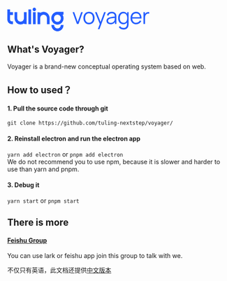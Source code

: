 <svg xmlns="http://www.w3.org/2000/svg" xmlns:xlink="http://www.w3.org/1999/xlink" width="325.09961743299743" height="54" viewBox="0 0 325.09961743299743 54" fill="none"><g opacity="1"  transform="translate(0 0)  rotate(0)"><path id="anyIcon" fill-rule="evenodd" style="fill:#245EFF" opacity="1" d="M61.81,0c0.51,0 1.01,0.1 1.49,0.31c0.46,0.21 0.86,0.49 1.22,0.86c0.35,0.37 0.62,0.79 0.82,1.27c0.2,0.5 0.3,1.02 0.3,1.56c0,0.54 -0.1,1.06 -0.3,1.56c-0.2,0.48 -0.47,0.9 -0.82,1.27c-0.36,0.37 -0.76,0.65 -1.22,0.86c-0.48,0.21 -0.98,0.31 -1.49,0.31c-0.52,0 -1.02,-0.1 -1.5,-0.31c-0.46,-0.21 -0.86,-0.49 -1.22,-0.86c-0.35,-0.37 -0.62,-0.79 -0.82,-1.27c-0.2,-0.5 -0.3,-1.02 -0.3,-1.56c0,-0.54 0.1,-1.06 0.3,-1.56c0.2,-0.48 0.47,-0.9 0.82,-1.27c0.36,-0.37 0.76,-0.65 1.22,-0.86c0.48,-0.21 0.98,-0.31 1.5,-0.31zM0,27.03l0.04,-23.03h6.15l-0.04,5.66c0,0.01 0.01,0.02 0.01,0.03v0.02h0.01l0.1,0.29v0l0.01,0.01l0.01,0.02c0,0 0,0 0,0.01l0.09,0.09c0.01,0 0.01,0 0.01,0l0.01,0.01l0.01,0.01c0.01,0.01 0.02,0.01 0.03,0.02c0,0 0,0 0.01,0.01h0.02v0.01h0.4v0.06h5.95v6.42h-6.11c-0.09,0 -0.19,-0.01 -0.32,-0.01h-0.03c-0.08,-0.01 -0.15,-0.01 -0.21,-0.02v10.39c0,0.09 0,0.15 0.01,0.19c0,0.01 0,0.03 0,0.06c0,0.07 0.01,0.11 0.01,0.11v0.02v0.03c0,0.02 0.01,0.07 0.02,0.16c0,0.02 0,0.04 0,0.05c0.01,0.03 0.02,0.07 0.02,0.1c0,0.02 0.01,0.02 0.01,0.03l0.01,0.06l0.01,0.05l0.04,0.18c0,0.02 0.01,0.04 0.01,0.07c0.01,0.04 0.02,0.07 0.03,0.09l0.04,0.12l0.04,0.14c0.01,0.02 0.03,0.07 0.05,0.14l0.1,0.22c0,0.02 0.01,0.03 0.02,0.05c0.02,0.04 0.04,0.08 0.06,0.11c0.01,0.03 0.03,0.06 0.05,0.1c0.02,0.03 0.03,0.05 0.03,0.05v0.01l0.01,0.01c0.04,0.07 0.08,0.14 0.12,0.2v0v0.01c0.03,0.04 0.06,0.09 0.09,0.13l0.01,0.01l0.01,0.01c0.04,0.06 0.07,0.1 0.1,0.14c0.05,0.07 0.1,0.13 0.15,0.18c0.01,0.02 0.03,0.04 0.06,0.07c0.03,0.03 0.05,0.06 0.07,0.07c0.04,0.05 0.09,0.1 0.16,0.16c0.01,0.02 0.04,0.04 0.08,0.08c0.02,0.01 0.03,0.02 0.04,0.03c0.05,0.05 0.11,0.1 0.18,0.15l0.01,0.01c0.01,0.01 0.03,0.03 0.07,0.05c0.02,0.01 0.03,0.02 0.04,0.03c0.01,0 0.02,0.01 0.04,0.03c0.03,0.02 0.06,0.04 0.07,0.04l0.01,0.01l0.04,0.02l0.02,0.02l0.02,0.01c0.01,0.01 0.03,0.02 0.05,0.03c0.06,0.04 0.1,0.06 0.12,0.07c0.02,0.02 0.05,0.03 0.09,0.05c0.02,0.01 0.03,0.02 0.05,0.03c0.03,0.01 0.07,0.03 0.12,0.06c0.03,0.01 0.05,0.02 0.07,0.03c0.01,0 0.01,0 0.02,0.01c0.04,0.01 0.09,0.03 0.15,0.06c0.02,0 0.03,0.01 0.03,0.01c0.05,0.02 0.11,0.03 0.16,0.05l0.01,0.01h0.02c0.02,0.01 0.08,0.03 0.17,0.05l0.02,0.01h0.01h0.01c0.02,0.01 0.05,0.02 0.12,0.03h0.15l0.04,0.04c0.02,0 0.04,0 0.05,0.01c0.03,0 0.07,0.01 0.12,0.02c0.03,0 0.04,0 0.06,0c0.05,0 0.1,0.01 0.17,0.01c0.03,0.01 0.04,0.01 0.04,0.01h0.01c0.08,0 0.14,0 0.18,0l2.67,0.04v6.39l-2.67,-0.01c-0.19,0 -0.36,0 -0.51,-0.01c-0.02,-0.01 -0.04,-0.01 -0.08,-0.01c-0.14,-0.01 -0.26,-0.02 -0.35,-0.03h-0.04h-0.02c-0.06,-0.01 -0.14,-0.02 -0.26,-0.03c-0.07,-0.01 -0.13,-0.02 -0.17,-0.02l-0.02,-0.01h-0.03l-0.03,-0.01l-0.42,-0.07l-0.01,-0.01h-0.03l-0.08,-0.02l-0.03,-0.01c0,0 0,0 -0.01,0c-0.16,-0.03 -0.28,-0.06 -0.37,-0.09h-0.02l-0.45,-0.13c-0.21,-0.07 -0.38,-0.13 -0.51,-0.18c-0.02,-0.01 -0.06,-0.02 -0.11,-0.04c-0.09,-0.04 -0.15,-0.06 -0.21,-0.08l-0.01,-0.01h-0.01c0,-0.01 -0.01,-0.01 -0.02,-0.02c-0.01,0 -0.02,0 -0.04,-0.01l-0.04,-0.01l-0.04,-0.02c-0.17,-0.08 -0.3,-0.14 -0.38,-0.18c-0.12,-0.06 -0.29,-0.15 -0.5,-0.27c-0.13,-0.07 -0.26,-0.15 -0.4,-0.23c-0.12,-0.07 -0.25,-0.16 -0.41,-0.28c-0.1,-0.06 -0.25,-0.17 -0.46,-0.32v-0.01h-0.01l-0.01,-0.01l-0.01,-0.01c-0.09,-0.08 -0.2,-0.16 -0.31,-0.26l-0.04,-0.03c-0.14,-0.12 -0.27,-0.24 -0.39,-0.35c-0.14,-0.14 -0.26,-0.26 -0.34,-0.35c-0.12,-0.12 -0.24,-0.25 -0.36,-0.39c-0.11,-0.13 -0.21,-0.25 -0.3,-0.36c-0.01,-0.01 -0.02,-0.03 -0.04,-0.05c-0.12,-0.16 -0.21,-0.29 -0.28,-0.38c-0.12,-0.17 -0.22,-0.32 -0.29,-0.45c-0.08,-0.12 -0.16,-0.25 -0.25,-0.39v-0.01v0c-0.07,-0.12 -0.15,-0.27 -0.25,-0.47c-0.09,-0.18 -0.17,-0.34 -0.24,-0.51l-0.18,-0.42h-0.01c-0.07,-0.2 -0.13,-0.36 -0.17,-0.48l-0.02,-0.05l-0.07,-0.22l-0.07,-0.23c-0.05,-0.17 -0.1,-0.35 -0.14,-0.53c-0.04,-0.2 -0.08,-0.36 -0.1,-0.48c-0.02,-0.08 -0.04,-0.21 -0.07,-0.4c-0.01,-0.04 -0.01,-0.07 -0.02,-0.09v-0.02v-0.02l-0.01,-0.03v-0.03c-0.01,-0.05 -0.01,-0.13 -0.03,-0.22c-0.01,-0.1 -0.02,-0.17 -0.02,-0.21c-0.01,-0.12 -0.02,-0.29 -0.04,-0.52c-0.01,-0.16 -0.01,-0.34 -0.01,-0.54zM48.28,37.65v-33.65h6.16v33.65zM75.33,37.65h-6.15v-27.29l6.15,0.7v0.97c0.73,-0.51 1.49,-0.94 2.3,-1.29c0.84,-0.37 1.7,-0.65 2.6,-0.84c0.91,-0.2 1.84,-0.3 2.79,-0.3c0.94,0 1.87,0.1 2.78,0.3c0.9,0.19 1.76,0.47 2.6,0.84c0.83,0.36 1.61,0.81 2.36,1.33c0.74,0.52 1.42,1.11 2.04,1.76c0.63,0.65 1.19,1.36 1.69,2.14c0.5,0.77 0.93,1.58 1.28,2.45c0.35,0.88 0.62,1.78 0.8,2.71c0.19,0.96 0.28,1.93 0.28,2.91v13.61h-6.15v-13.61c0,-1.09 -0.2,-2.13 -0.6,-3.12c-0.39,-0.96 -0.94,-1.81 -1.65,-2.55c-0.71,-0.74 -1.52,-1.31 -2.45,-1.72c-0.94,-0.42 -1.94,-0.63 -2.98,-0.63c-1.05,0 -2.05,0.21 -3,0.63c-0.92,0.41 -1.73,0.98 -2.44,1.72c-0.71,0.74 -1.26,1.59 -1.65,2.55c-0.4,0.99 -0.6,2.03 -0.6,3.12zM128.66,9.57v6.4l-2.3,0.02c0,0 0.01,0 0.01,0.01c0.51,0.78 0.94,1.61 1.29,2.48c0.37,0.9 0.64,1.81 0.82,2.74c0.19,0.96 0.29,1.94 0.29,2.94c0,1.01 -0.1,1.99 -0.29,2.94c-0.18,0.93 -0.45,1.84 -0.82,2.75c-0.35,0.87 -0.78,1.7 -1.29,2.48c-0.51,0.77 -1.08,1.49 -1.71,2.16c-0.65,0.67 -1.35,1.26 -2.08,1.78c-0.76,0.53 -1.55,0.97 -2.39,1.34c-0.83,0.37 -1.71,0.65 -2.64,0.85c-0.92,0.2 -1.86,0.3 -2.82,0.3c-0.96,0 -1.9,-0.1 -2.82,-0.3c-0.92,-0.2 -1.8,-0.48 -2.64,-0.85c-0.84,-0.37 -1.64,-0.82 -2.39,-1.34c-0.74,-0.53 -1.44,-1.12 -2.07,-1.78c-0.63,-0.66 -1.2,-1.38 -1.72,-2.16c-0.5,-0.77 -0.93,-1.6 -1.29,-2.48c-0.36,-0.88 -0.64,-1.8 -0.82,-2.74c-0.19,-0.96 -0.29,-1.94 -0.29,-2.95c0,-1 0.1,-1.98 0.29,-2.94c0.19,-0.95 0.46,-1.86 0.82,-2.74c0.36,-0.88 0.79,-1.71 1.29,-2.48c0.52,-0.79 1.09,-1.51 1.72,-2.16c0.63,-0.66 1.33,-1.26 2.07,-1.78c0.75,-0.52 1.55,-0.97 2.39,-1.34c0.84,-0.37 1.72,-0.66 2.64,-0.85c0.92,-0.2 1.86,-0.3 2.82,-0.3zM38.02,10.36h6.15v27.29l-6.15,-0.7v-0.97c-0.73,0.5 -1.49,0.93 -2.3,1.29c-0.84,0.37 -1.71,0.65 -2.6,0.84c-0.92,0.2 -1.85,0.29 -2.79,0.29c-0.94,0 -1.87,-0.09 -2.78,-0.29c-0.9,-0.19 -1.76,-0.47 -2.6,-0.84c-0.83,-0.37 -1.62,-0.81 -2.36,-1.33c-0.74,-0.53 -1.42,-1.11 -2.04,-1.76c-0.63,-0.65 -1.19,-1.37 -1.69,-2.14c-0.5,-0.77 -0.93,-1.58 -1.28,-2.45c-0.35,-0.88 -0.62,-1.78 -0.81,-2.71c-0.18,-0.96 -0.28,-1.93 -0.28,-2.91v-13.61h6.16v13.61c0,1.09 0.2,2.13 0.6,3.12c0.39,0.96 0.94,1.81 1.65,2.55c0.71,0.74 1.52,1.31 2.44,1.72c0.95,0.42 1.95,0.63 2.99,0.63c1.05,0 2.05,-0.21 3,-0.63c0.91,-0.41 1.73,-0.98 2.44,-1.72c0.71,-0.74 1.26,-1.59 1.65,-2.55c0.4,-0.99 0.6,-2.03 0.6,-3.12zM64.88,10.36v27.29h-6.15v-27.29zM107.46,20.99c-0.41,1 -0.61,2.06 -0.61,3.17c0,1.11 0.2,2.17 0.61,3.18c0.2,0.5 0.45,0.96 0.73,1.38c0.27,0.44 0.6,0.84 0.96,1.22c0.36,0.38 0.75,0.71 1.17,1c0.4,0.29 0.85,0.54 1.34,0.76c0.98,0.43 2,0.64 3.07,0.64c1.07,0 2.1,-0.21 3.08,-0.64c0.48,-0.22 0.93,-0.47 1.33,-0.76c0.42,-0.29 0.81,-0.62 1.17,-1c0.35,-0.37 0.68,-0.77 0.97,-1.21c0.28,-0.43 0.52,-0.9 0.72,-1.39c0.41,-1.01 0.62,-2.07 0.62,-3.18c0,-1.1 -0.21,-2.16 -0.62,-3.18c-0.2,-0.49 -0.44,-0.95 -0.72,-1.38c-0.29,-0.44 -0.62,-0.85 -0.97,-1.21c-0.36,-0.37 -0.75,-0.71 -1.17,-1.01c-0.41,-0.28 -0.85,-0.53 -1.34,-0.75c-0.98,-0.43 -2,-0.64 -3.07,-0.64c-1.07,0 -2.09,0.21 -3.07,0.64c-0.49,0.22 -0.93,0.47 -1.34,0.75c-0.42,0.3 -0.81,0.64 -1.17,1.01v0c-0.36,0.38 -0.68,0.78 -0.96,1.21c-0.28,0.43 -0.53,0.89 -0.73,1.39zM121.92,42.68c0.4,-0.99 0.6,-2.03 0.6,-3.11h6.15c0,0.98 -0.09,1.95 -0.28,2.9c-0.18,0.94 -0.45,1.84 -0.81,2.71c-0.35,0.87 -0.77,1.69 -1.27,2.46c-0.5,0.77 -1.06,1.47 -1.69,2.13c-0.62,0.65 -1.3,1.24 -2.04,1.76c-0.75,0.53 -1.53,0.97 -2.36,1.33c-0.85,0.38 -1.72,0.66 -2.6,0.85c-0.92,0.19 -1.84,0.29 -2.79,0.29c-0.94,0 -1.87,-0.1 -2.78,-0.29c-0.88,-0.19 -1.75,-0.47 -2.6,-0.85c-0.83,-0.36 -1.62,-0.8 -2.36,-1.33c-0.73,-0.51 -1.41,-1.1 -2.04,-1.76c-0.63,-0.65 -1.19,-1.36 -1.69,-2.13c-0.5,-0.77 -0.93,-1.59 -1.28,-2.46c-0.35,-0.85 -0.62,-1.76 -0.81,-2.71c-0.18,-0.95 -0.28,-1.92 -0.28,-2.9h6.16c0,1.09 0.2,2.13 0.6,3.12c0.39,0.96 0.94,1.81 1.65,2.55c0.71,0.74 1.52,1.31 2.44,1.72c0.96,0.42 1.96,0.62 2.99,0.62c1.04,0 2.04,-0.2 3,-0.62c0.91,-0.41 1.73,-0.98 2.44,-1.72c0.71,-0.75 1.26,-1.59 1.65,-2.55z"></path><path id="交集" fill-rule="evenodd" style="fill:#245EFF" opacity="1" d="M187.049,37.9635c-2.67,0 -4.96,-0.6 -6.85,-1.82c-1.9,-1.21 -3.35,-2.89 -4.36,-5.03c-1.02,-2.15 -1.52,-4.6 -1.52,-7.38c0,-2.82 0.51,-5.3 1.54,-7.43c1.03,-2.12 2.5,-3.78 4.4,-4.97c1.9,-1.19 4.17,-1.77997 6.79,-1.77997c2.69,0 4.99,0.59997 6.89,1.80997c1.91,1.2 3.36,2.87 4.36,5.01c1.01,2.13 1.51,4.59 1.51,7.36c0,2.83 -0.5,5.31 -1.52,7.44c-1.01,2.14 -2.47,3.8 -4.38,5c-1.92,1.19 -4.2,1.79 -6.86,1.79zM236.349,37.9635c-2.03,0 -3.73,-0.36 -5.1,-1.09c-1.37,-0.74 -2.39,-1.71 -3.07,-2.92c-0.69,-1.21 -1.03,-2.53 -1.03,-3.96c0,-1.47 0.3,-2.72 0.89,-3.75c0.59,-1.04 1.39,-1.89 2.42,-2.56c1.02,-0.66 2.2,-1.17 3.55,-1.52c1.36,-0.33 2.87,-0.63 4.52,-0.88c1.65,-0.26 3.27,-0.49 4.86,-0.68c1.05,-0.12 2.01,-0.25 2.88,-0.37c-0.03,-2.35 -0.55,-4.12 -1.55,-5.3c-1.08,-1.28 -2.95,-1.92 -5.63,-1.92c-1.84,0 -3.4,0.42 -4.67,1.25c-1.27,0.83 -2.17,2.14 -2.68,3.94l-3.56,-1.05c0.61,-2.41 1.85,-4.28 3.71,-5.61c1.86,-1.33 4.28,-1.98997 7.25,-1.98997c2.46,0 4.55,0.45997 6.27,1.37997c1.72,0.93 2.94,2.26 3.65,4c0.33,0.78 0.55,1.66 0.65,2.62c0.1,0.96 0.15,1.94 0.15,2.94v16.72h-3.27v-4.44c-0.85,1.4 -1.96,2.52 -3.31,3.37c-1.93,1.22 -4.24,1.82 -6.93,1.82zM265.739,37.9635c-2.51,0 -4.65,-0.63 -6.43,-1.88c-1.78,-1.25 -3.14,-2.95 -4.08,-5.1c-0.95,-2.14 -1.43,-4.56 -1.43,-7.25c0,-2.67 0.47,-5.08 1.41,-7.23c0.94,-2.14 2.29,-3.83 4.05,-5.08c1.76,-1.25 3.87,-1.86997 6.33,-1.86997c2.53,0 4.66,0.60997 6.38,1.83997c1.01,0.72 1.87,1.59 2.6,2.61v-3.7h3.26v26.54c0,0.76 -0.02,1.5 -0.06,2.21c-0.04,0.7 -0.12,1.4 -0.24,2.08c-0.31,2.01 -0.97,3.66 -1.96,4.96c-0.98,1.29 -2.28,2.26 -3.88,2.89c-1.61,0.63 -3.5,0.95 -5.7,0.95c-1.38,0 -2.74,-0.21 -4.07,-0.62c-1.34,-0.4 -2.57,-1.04 -3.7,-1.91c-1.13,-0.88 -2.08,-2.01 -2.85,-3.41l3.32,-1.84c0.75,1.49 1.8,2.57 3.15,3.23c1.36,0.65 2.74,0.98 4.15,0.98c1.95,0 3.52,-0.36 4.72,-1.08c1.21,-0.73 2.09,-1.79 2.63,-3.21c0.55,-1.41 0.82,-3.17 0.8,-5.28v-2.75c-0.61,0.78 -1.32,1.46 -2.12,2.04c-1.71,1.25 -3.8,1.88 -6.28,1.88zM295.159,37.9635c-2.62,0 -4.9,-0.58 -6.82,-1.74c-1.92,-1.17 -3.41,-2.8 -4.47,-4.91c-1.06,-2.11 -1.59,-4.59 -1.59,-7.43c0,-2.94 0.52,-5.48 1.57,-7.63c1.04,-2.14 2.52,-3.79 4.42,-4.96c1.9,-1.16 4.15,-1.73997 6.74,-1.73997c2.66,0 4.93,0.60997 6.8,1.82997c1.88,1.22 3.3,2.97 4.27,5.25c0.96,2.27 1.4,4.99 1.32,8.15h-21.21c0.14,2.9 0.9,5.19 2.28,6.86c1.54,1.87 3.72,2.81 6.54,2.81c1.93,0 3.61,-0.45 5.05,-1.34c1.43,-0.88 2.57,-2.17 3.4,-3.85l3.41,1.32c-1.06,2.35 -2.63,4.16 -4.69,5.45c-2.07,1.29 -4.41,1.93 -7.02,1.93zM311.869,10.3035h3.29v4.24c0.16,-0.28 0.33,-0.55 0.52,-0.82c0.48,-0.67 1.01,-1.22 1.57,-1.65c0.7,-0.62 1.51,-1.09 2.44,-1.41c0.93,-0.33 1.87,-0.52 2.82,-0.57c0.95,-0.06 1.81,0.01 2.59,0.21v3.44c-0.98,-0.25 -2.05,-0.31 -3.21,-0.18c-1.17,0.14 -2.24,0.6 -3.22,1.4c-0.9,0.7 -1.57,1.53 -2.02,2.5c-0.45,0.98 -0.74,2.01 -0.89,3.09c-0.15,1.09 -0.23,2.17 -0.23,3.23v13.43h-3.66zM159.309,37.2135l-9.77,-26.91h3.71l7.95,22.13l7.9,-22.13h3.77l-9.77,26.91zM207.379,49.1835l4.43,-12.03l-10.94,-26.85h3.89l8.84,22.12l8.16,-22.12h3.74l-14.46,38.88zM295.109,12.9135c-2.89,0 -5.1,0.94 -6.64,2.82c-1.22,1.49 -1.96,3.49 -2.21,5.98h17.3c-0.25,-2.62 -0.97,-4.66 -2.16,-6.13c-1.43,-1.78 -3.53,-2.67 -6.29,-2.67zM270.859,14.3435c-1.23,-0.92 -2.79,-1.38 -4.67,-1.38c-1.93,0 -3.52,0.48 -4.78,1.42c-1.27,0.95 -2.2,2.24 -2.81,3.87c-0.6,1.63 -0.91,3.45 -0.91,5.48c0,2.04 0.31,3.89 0.94,5.52c0.62,1.64 1.55,2.93 2.8,3.88c1.25,0.94 2.81,1.42 4.69,1.42c1.91,0 3.49,-0.47 4.73,-1.4c1.25,-0.93 2.18,-2.21 2.79,-3.85c0.62,-1.64 0.93,-3.49 0.93,-5.57c0,-2.11 -0.31,-3.97 -0.93,-5.59c-0.61,-1.62 -1.54,-2.89 -2.78,-3.8zM193.729,31.4735c1.46,-1.99 2.19,-4.57 2.19,-7.74c0,-3.26 -0.73,-5.85 -2.2,-7.77c-1.47,-1.93 -3.69,-2.9 -6.67,-2.9c-2.01,0 -3.67,0.46 -4.97,1.36c-1.3,0.91 -2.28,2.16 -2.92,3.77c-0.64,1.6 -0.96,3.45 -0.96,5.54c0,3.24 0.75,5.84 2.25,7.79c1.49,1.95 3.69,2.93 6.6,2.93c2.99,0 5.22,-0.99 6.68,-2.98zM241.259,33.8735c1.28,-0.61 2.31,-1.45 3.09,-2.52c0.78,-1.08 1.29,-2.29 1.52,-3.63c0.2,-0.86 0.31,-1.82 0.32,-2.85c0.01,-0.55 0.02,-1.03 0.02,-1.43c-0.84,0.1 -1.72,0.21 -2.64,0.32c-1.46,0.16 -2.89,0.35 -4.29,0.57c-1.41,0.22 -2.67,0.47 -3.8,0.77c-0.77,0.22 -1.51,0.52 -2.22,0.91c-0.71,0.39 -1.3,0.91 -1.76,1.56c-0.45,0.65 -0.68,1.45 -0.68,2.42c0,0.78 0.19,1.53 0.58,2.26c0.39,0.74 1.02,1.34 1.9,1.82c0.87,0.49 2.03,0.73 3.47,0.73c1.72,0 3.21,-0.31 4.49,-0.93z"></path></g></svg>

## What's Voyager?
Voyager is a brand-new conceptual operating system based on web.
## How to used？
#### 1. Pull the source code through git
   `git clone https://github.com/tuling-nextstep/voyager/`
#### 2. Reinstall electron and run the electron app  
   `yarn add electron` or `pnpm add electron`  
   We do not recommend you to use npm, because it is slower and harder to use than yarn and pnpm.
#### 3. Debug it
   `yarn start` or `pnpm start`
## There is more
#### [Feishu Group](https://applink.feishu.cn/client/chat/chatter/add_by_link?link_token=21drce32-eb2f-4250-9f44-3f3a9ccc60e5)
You can use lark or feishu app join this group to talk with we.  
  
不仅只有英语，此文档还提供[中文版本](zhcn_README.md)
